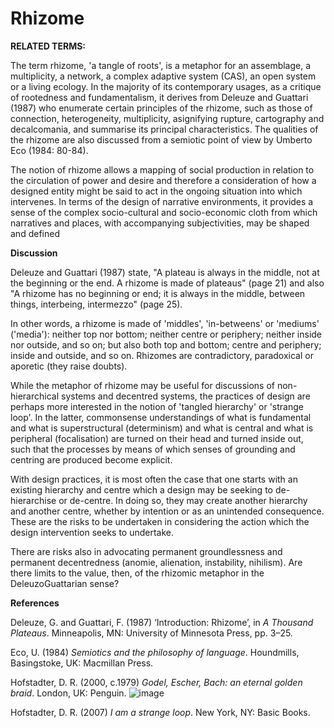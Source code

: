 # Rhizome

**RELATED TERMS:** 

The term rhizome, 'a tangle of roots', is a metaphor for an assemblage, a multiplicity, a network, a complex adaptive system (CAS), an open system or a living ecology. In the majority of its contemporary usages, as a critique of rootedness and fundamentalism, it derives from Deleuze and Guattari (1987) who enumerate certain principles of the rhizome, such as those of connection, heterogeneity, multiplicity, asignifying rupture, cartography and decalcomania, and summarise its principal characteristics. The qualities of the rhizome are also discussed from a semiotic point of view by Umberto Eco (1984: 80-84). 

The notion of rhizome allows a mapping of social production in relation to the circulation of power and desire and therefore a consideration of how a designed entity might be said to act in the ongoing situation into which intervenes. In terms of the design of narrative environments, it provides a sense of the complex socio-cultural and socio-economic cloth from which narratives and places, with accompanying subjectivities, may be shaped and defined

**Discussion**

Deleuze and Guattari (1987) state, "A plateau is always in the middle, not at the beginning or the end. A rhizome is made of plateaus" (page 21) and also "A rhizome has no beginning or end; it is always in the middle, between things, interbeing, intermezzo" (page 25). 

In other words, a rhizome is made of 'middles', 'in-betweens' or 'mediums' ('media'): neither top nor bottom; neither centre or periphery; neither inside nor outside, and so on; but also both top and bottom; centre and periphery; inside and outside, and so on. Rhizomes are contradictory, paradoxical or aporetic (they raise doubts).

While the metaphor of rhizome may be useful for discussions of non-hierarchical systems and decentred systems, the practices of design are perhaps more interested in the notion of 'tangled hierarchy' or 'strange loop'. In the latter, commonsense understandings of what is fundamental and what is superstructural (determinism) and what is central and what is peripheral (focalisation) are turned on their head and turned inside out, such that the processes by means of which senses of grounding and centring are produced become explicit. 

With design practices, it is most often the case that one starts with an existing hierarchy and centre which a design may be seeking to de-hierarchise or de-centre. In doing so, they may create another hierarchy and another centre, whether by intention or as an unintended consequence. These are the risks to be undertaken in considering the action which the design intervention seeks to undertake. 

There are risks also in advocating permanent groundlessness and permanent decentredness (anomie, alienation, instability, nihilism). Are there limits to the value, then, of the rhizomic metaphor in the DeleuzoGuattarian sense?

**References** 

Deleuze, G. and Guattari, F. (1987) ‘Introduction: Rhizome’, in _A Thousand Plateaus_. Minneapolis, MN: University of Minnesota Press, pp. 3–25.

Eco, U. (1984) _Semiotics and the philosophy of language_. Houndmills, Basingstoke, UK: Macmillan Press.

Hofstadter, D. R. (2000, c.1979) _Godel, Escher, Bach: an eternal golden braid_. London, UK: Penguin.
![image](https://user-images.githubusercontent.com/79328806/116821006-d5b41300-ab6f-11eb-929b-54c8767c79b8.png)

Hofstadter, D. R. (2007) _I am a strange loop_. New York, NY: Basic Books.

